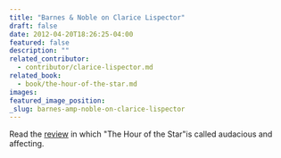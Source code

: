 ```yaml
---
title: "Barnes & Noble on Clarice Lispector"
draft: false
date: 2012-04-20T18:26:25-04:00
featured: false
description: ""
related_contributor:
  - contributor/clarice-lispector.md
related_book:
  - book/the-hour-of-the-star.md
images:
featured_image_position: 
_slug: barnes-amp-noble-on-clarice-lispector
---
```


Read the [review](http://bnreview.barnesandnoble.com/t5/Discover-Great-New-Writers/What-to-Read-Ben-Fountain-Recommends/ba-p/7519#.T5y4mN9NPSg.email) in which "The Hour of the Star"is called audacious and affecting.

